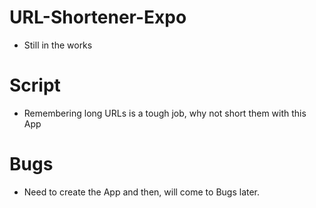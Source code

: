 # URL-Shortener-Expo
 - Still in the works
 
# Script
 - Remembering long URLs is a tough job, why not short them with this App
# Bugs
 - Need to create the App and then, will come to Bugs later.
